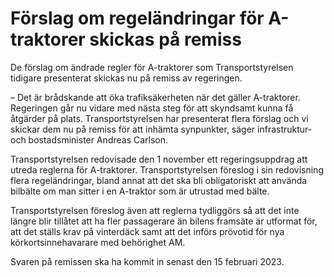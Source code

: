 # Förslag om regeländringar för A-traktorer skickas på remiss

De förslag om ändrade regler för A-traktorer som Transportstyrelsen tidigare presenterat skickas nu på remiss av regeringen.

– Det är brådskande att öka trafiksäkerheten när det gäller A-traktorer. Regeringen går nu vidare med nästa steg för att skyndsamt kunna få åtgärder på plats. Transportstyrelsen har presenterat flera förslag och vi skickar dem nu på remiss för att inhämta synpunkter, säger infrastruktur- och bostadsminister Andreas Carlson.

Transportstyrelsen redovisade den 1 november ett regeringsuppdrag att utreda reglerna för A-traktorer. Transportstyrelsen föreslog i sin redovisning flera regeländringar, bland annat att det ska bli obligatoriskt att använda bilbälte om man sitter i en A-traktor som är utrustad med bälte.

Transportstyrelsen föreslog även att reglerna tydliggörs så att det inte längre blir tillåtet att ha fler passagerare än bilens framsäte är utformat för, att det ställs krav på vinterdäck samt att det införs prövotid för nya körkortsinnehavarare med behörighet AM.

Svaren på remissen ska ha kommit in senast den 15 februari 2023.
